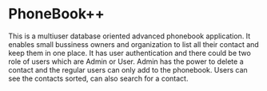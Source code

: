 # PhoneBook++

This is a multiuser database oriented advanced phonebook application. It enables small bussiness owners and organization to list all their contact and keep them in one place. It has user authentication and there could be two role of users which are Admin or User. Admin has the power to delete a contact and the regular users can only add to the phonebook.
Users can see the contacts sorted, can also search for a contact.
